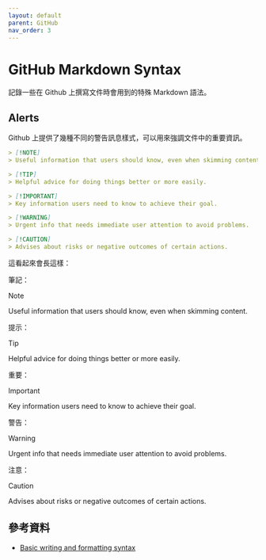 ```yaml
---
layout: default
parent: GitHub
nav_order: 3
---
```


# GitHub Markdown Syntax

記錄一些在 Github 上撰寫文件時會用到的特殊 Markdown 語法。

## Alerts

Github 上提供了幾種不同的警告訊息樣式，可以用來強調文件中的重要資訊。

```markdown
> [!NOTE]
> Useful information that users should know, even when skimming content.

> [!TIP]
> Helpful advice for doing things better or more easily.

> [!IMPORTANT]
> Key information users need to know to achieve their goal.

> [!WARNING]
> Urgent info that needs immediate user attention to avoid problems.

> [!CAUTION]
> Advises about risks or negative outcomes of certain actions.
```

這看起來會長這樣：

筆記：

> [!NOTE]
> Useful information that users should know, even when skimming content.

提示：

> [!TIP]
> Helpful advice for doing things better or more easily.

重要：

> [!IMPORTANT]
> Key information users need to know to achieve their goal.

警告：

> [!WARNING]
> Urgent info that needs immediate user attention to avoid problems.

注意：

> [!CAUTION]
> Advises about risks or negative outcomes of certain actions.

## 參考資料

- [Basic writing and formatting syntax](https://docs.github.com/en/get-started/writing-on-github/getting-started-with-writing-and-formatting-on-github/basic-writing-and-formatting-syntax)
